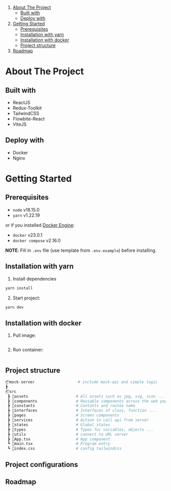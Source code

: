 <a name="readme-top"></a>

<!-- TABLE OF CONTENTS -->
<ol>
  <li>
    <a href="#about-the-project">About The Project</a>
    <ul>
      <li><a href="#built-with">Built with</a></li>
      <li><a href="#built-with">Deploy with</a></li>
    </ul>
  </li>
  <li>
    <a href="#getting-started">Getting Started</a>
    <ul>
      <li><a href="#prerequisites">Prerequisites</a></li>
      <li><a href="#installation-with-yarn">Installation with yarn</a></li>
      <li><a href="#installation-with-docker">Installation with docker</a></li>
      <li><a href="#project-structure">Project structure</a></li>
    </ul>
  </li>
  <li><a href="#roadmap">Roadmap</a></li>
</ol>

<!-- ABOUT THE PROJECT -->

# About The Project

## Built with

- ReactJS
- Redux-Toolkit
- TailwindCSS
- Flowbite-React
- ViteJS

## Deploy with

- Docker
- Nginx

<!-- GETTING STARTED -->

# Getting Started

## Prerequisites

- `node` v18.15.0
- `yarn` v1.22.19

or if you installed [Docker Engine](https://docs.docker.com/engine/install/):

- `docker` v23.0.1
- `docker compose` v2.16.0

**NOTE**: Fill in `.env` file (use template from `.env.example`) before installing.

## Installation with yarn

1. Install dependencies

```sh
yarn install
```

2. Start project:

```sh
yarn dev
```

## Installation with docker

1. Pull image:

```sh

```

2. Run container:

```sh

```

## Project structure

```py
📦mock-server                   # include mock-api and simple logic
┣
📦src
 ┣ 📂assets                     # All assets such as jpg, svg, icon ... goes here
 ┣ 📂components                 # Reusable components across the web page
 ┣ 📂constants                  # Contants and routes name
 ┣ 📂interfaces                 # Interfaces of class, function ...
 ┣ 📂pages                      # Screen components
 ┣ 📂services                   # Action to call api from server
 ┣ 📂states                     # Global states
 ┣ 📂types                      # Types for variables, objects ...
 ┣ 📂utils                      # connect to URL server
 ┣ 📜App.tsx                    # App component
 ┗ 📜main.tsx                   # Program entry
 ┗ 📜index.css                  # config tailwindcss
```

## Project configurations

## Roadmap

<!-- MARKDOWN LINKS & IMAGES -->
<!-- https://www.markdownguide.org/basic-syntax/#reference-style-links -->

[contributors-shield]: https://img.shields.io/github/contributors/TickLabVN/TickFlow-FE?style=for-the-badge
[contributors-url]: https://github.com/TickLabVN/TickFlow-FE/graphs/contributors
[stars-shield]: https://img.shields.io/github/stars/TickLabVN/TickFlow-FE?style=for-the-badge
[stars-url]: https://github.com/TickLabVN/TickFlow-FE/stargazers
[issues-shield]: https://img.shields.io/github/issues/TickLabVN/TickFlow-FE?style=for-the-badge
[issues-url]: https://github.com/TickLabVN/TickFlow-FE/issues

